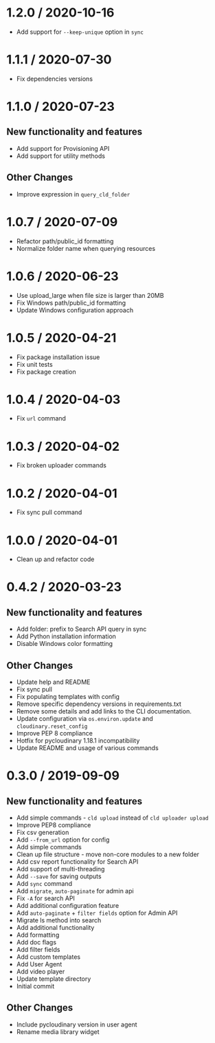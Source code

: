 
1.2.0 / 2020-10-16
==================

  * Add support for `--keep-unique` option in `sync`

1.1.1 / 2020-07-30
==================

  *  Fix dependencies versions

1.1.0 / 2020-07-23
==================

New functionality and features
------------------------------

  * Add support for Provisioning API
  * Add support for utility methods

Other Changes
-------------

  * Improve expression in `query_cld_folder`

1.0.7 / 2020-07-09
==================

  * Refactor path/public_id formatting
  * Normalize folder name when querying resources

1.0.6 / 2020-06-23
==================

  * Use upload_large when file size is larger than 20MB
  * Fix Windows path/public_id formatting
  * Update Windows configuration approach

1.0.5 / 2020-04-21
==================

  * Fix package installation issue
  * Fix unit tests
  * Fix package creation

1.0.4 / 2020-04-03
==================

  * Fix `url` command

1.0.3 / 2020-04-02
==================

  * Fix broken uploader commands

1.0.2 / 2020-04-01
==================

  * Fix sync pull command

1.0.0 / 2020-04-01
=============

  * Clean up and refactor code

0.4.2 / 2020-03-23
=============

New functionality and features
------------------------------

  * Add folder: prefix to Search API query in sync
  * Add Python installation information
  * Disable Windows color formatting
 
Other Changes
-------------

  * Update help and README
  * Fix sync pull
  * Fix populating templates with config
  * Remove specific dependency versions in requirements.txt
  * Remove some details and add links to the CLI documentation.
  * Update configuration via `os.environ.update` and `cloudinary.reset_config`
  * Improve PEP 8 compliance
  * Hotfix for pycloudinary 1.18.1 incompatibility
  * Update README and usage of various commands

0.3.0 / 2019-09-09
===================

New functionality and features
------------------------------

  * Add simple commands - `cld upload` instead of `cld uploader upload`
  * Improve PEP8 compliance
  * Fix csv generation
  * Add `--from_url` option for config
  * Add simple commands
  * Clean up file structure - move non-core modules to a new folder
  * Add csv report functionality for Search API
  * Add support of multi-threading 
  * Add `--save` for saving outputs
  * Add `sync` command
  * Add `migrate`, `auto-paginate` for admin api
  * Fix `-A` for search API
  * Add additional configuration feature
  * Add `auto-paginate` + `filter fields` option for Admin API
  * Migrate ls method into search
  * Add additional functionality
  * Add formatting
  * Add doc flags
  * Add filter fields
  * Add custom templates
  * Add User Agent
  * Add video player
  * Update template directory
  * Initial commit

 
Other Changes
-------------

  * Include pycloudinary version in user agent
  * Rename media library widget
